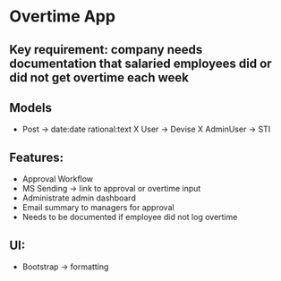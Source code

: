 # Overtime App

## Key requirement: company needs documentation that salaried employees did or did not get overtime each week

## Models
- Post -> date:date rational:text
X User -> Devise
X AdminUser -> STI

## Features:
- Approval Workflow
- MS Sending -> link to approval or overtime input
- Administrate admin dashboard
- Email summary to managers for approval
- Needs to be documented if employee did not log overtime

## UI:
- Bootstrap -> formatting
